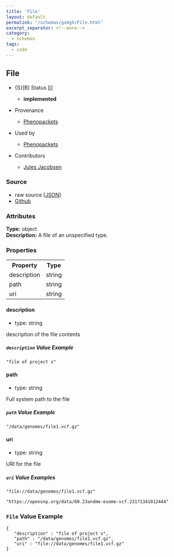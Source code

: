 ```yaml
---
title: 'File'
layout: default
permalink: "/schemas/ga4gh/File.html"
excerpt_separator: <!--more-->
category:
  - schemas
tags:
  - code
---
```



## File

* {S}[B] Status  [[i]](https://schemablocks.org/about/sb-status-levels.html)
    - __implemented__


* Provenance  

    - [Phenopackets](https://github.com/phenopackets/phenopacket-schema/blob/master/docs/file.rst)  

* Used by  

    - [Phenopackets](https://github.com/phenopackets/phenopacket-schema/blob/master/docs/file.rst)  

* Contributors  

    - [Jules Jacobsen](https://orcid.org/0000-0002-3265-15918)  
<!--more-->

### Source

* raw source [[JSON](./File.json)] 
* [Github](https://github.com/ga4gh-schemablocks/playground/blob/master/src/File.yaml)

### Attributes
  
__Type:__ object  
__Description:__ A file of an unspecified type.


### Properties

<table>
  <tr>
    <th>Property</th>
    <th>Type</th>
  </tr>
  <tr>
    <td>description</td>
    <td>string</td>
  </tr>
  <tr>
    <td>path</td>
    <td>string</td>
  </tr>
  <tr>
    <td>uri</td>
    <td>string</td>
  </tr>

</table>

    
#### description

* type: string

description of the file contents

##### `description` Value Example  

```
"file of project x"
```
    
#### path

* type: string

Full system path to the file

##### `path` Value Example  

```
"/data/genomes/file1.vcf.gz"
```
    
#### uri

* type: string

URI for the file

##### `uri` Value Examples  

```
"file://data/genomes/file1.vcf.gz"
```
```
"https://opensnp.org/data/60.23andme-exome-vcf.231?1341012444"
```


### `File` Value Example  

```
{
   "description" : "file of project x",
   "path" : "/data/genomes/file1.vcf.gz",
   "uri" : "file://data/genomes/file1.vcf.gz"
}
```

